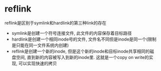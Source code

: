 # reflink

reflink是区别于symlink和hardlink的第三种link的存在

+ symlink是创建一个符号连接文件, 此文件的内容保存着目标路径
+ hardlink是创建一个相同inode号的文件, 文件名不同但是inode是同一个(限制是只能在同一文件系统内创建)
+ reflink是创建一个新的inode, 但是这个新的inode和目标inode共享相同的磁盘空间, 直到新的内容被写入到新的inode里. 这就是一个copy on write的实现, 可以实现快速的拷贝
